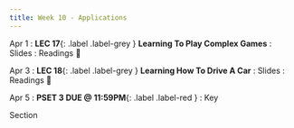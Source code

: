 ```yaml
---
title: Week 10 - Applications
---
```


Apr 1
: **LEC 17**{: .label .label-grey } **Learning To Play Complex Games**
  : Slides
: Readings 📖

Apr 3
: **LEC 18**{: .label .label-grey } **Learning How To Drive A Car**
  : Slides
: Readings 📖

Apr 5
: **PSET 3 DUE @ 11:59PM**{: .label .label-red }
  : Key

Section
